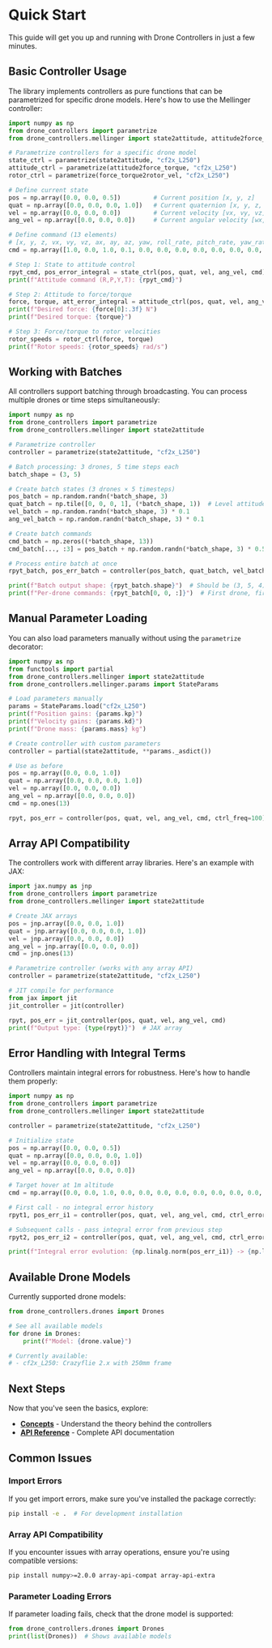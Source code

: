 # Quick Start

This guide will get you up and running with Drone Controllers in just a few minutes.

## Basic Controller Usage

The library implements controllers as pure functions that can be parametrized for specific drone models. Here's how to use the Mellinger controller:

```python
import numpy as np
from drone_controllers import parametrize
from drone_controllers.mellinger import state2attitude, attitude2force_torque, force_torque2rotor_vel

# Parametrize controllers for a specific drone model
state_ctrl = parametrize(state2attitude, "cf2x_L250")
attitude_ctrl = parametrize(attitude2force_torque, "cf2x_L250") 
rotor_ctrl = parametrize(force_torque2rotor_vel, "cf2x_L250")

# Define current state
pos = np.array([0.0, 0.0, 0.5])         # Current position [x, y, z]
quat = np.array([0.0, 0.0, 0.0, 1.0])   # Current quaternion [x, y, z, w]  
vel = np.array([0.0, 0.0, 0.0])         # Current velocity [vx, vy, vz]
ang_vel = np.array([0.0, 0.0, 0.0])     # Current angular velocity [wx, wy, wz]

# Define command (13 elements)
# [x, y, z, vx, vy, vz, ax, ay, az, yaw, roll_rate, pitch_rate, yaw_rate]
cmd = np.array([1.0, 0.0, 1.0, 0.1, 0.0, 0.0, 0.0, 0.0, 0.0, 0.0, 0.0, 0.0, 0.0])

# Step 1: State to attitude control
rpyt_cmd, pos_error_integral = state_ctrl(pos, quat, vel, ang_vel, cmd)
print(f"Attitude command (R,P,Y,T): {rpyt_cmd}")

# Step 2: Attitude to force/torque
force, torque, att_error_integral = attitude_ctrl(pos, quat, vel, ang_vel, rpyt_cmd)
print(f"Desired force: {force[0]:.3f} N")
print(f"Desired torque: {torque}")

# Step 3: Force/torque to rotor velocities
rotor_speeds = rotor_ctrl(force, torque)
print(f"Rotor speeds: {rotor_speeds} rad/s")
```

## Working with Batches

All controllers support batching through broadcasting. You can process multiple drones or time steps simultaneously:

```python
import numpy as np
from drone_controllers import parametrize
from drone_controllers.mellinger import state2attitude

# Parametrize controller
controller = parametrize(state2attitude, "cf2x_L250")

# Batch processing: 3 drones, 5 time steps each
batch_shape = (3, 5)

# Create batch states (3 drones × 5 timesteps)
pos_batch = np.random.randn(*batch_shape, 3)
quat_batch = np.tile([0, 0, 0, 1], (*batch_shape, 1))  # Level attitude
vel_batch = np.random.randn(*batch_shape, 3) * 0.1
ang_vel_batch = np.random.randn(*batch_shape, 3) * 0.1

# Create batch commands
cmd_batch = np.zeros((*batch_shape, 13))
cmd_batch[..., :3] = pos_batch + np.random.randn(*batch_shape, 3) * 0.5  # Target positions

# Process entire batch at once
rpyt_batch, pos_err_batch = controller(pos_batch, quat_batch, vel_batch, ang_vel_batch, cmd_batch)

print(f"Batch output shape: {rpyt_batch.shape}")  # Should be (3, 5, 4)
print(f"Per-drone commands: {rpyt_batch[0, 0, :]}")  # First drone, first timestep
```

## Manual Parameter Loading

You can also load parameters manually without using the `parametrize` decorator:

```python
import numpy as np
from functools import partial
from drone_controllers.mellinger import state2attitude
from drone_controllers.mellinger.params import StateParams

# Load parameters manually
params = StateParams.load("cf2x_L250")
print(f"Position gains: {params.kp}")
print(f"Velocity gains: {params.kd}")
print(f"Drone mass: {params.mass} kg")

# Create controller with custom parameters
controller = partial(state2attitude, **params._asdict())

# Use as before
pos = np.array([0.0, 0.0, 1.0])
quat = np.array([0.0, 0.0, 0.0, 1.0])
vel = np.array([0.0, 0.0, 0.0])
ang_vel = np.array([0.0, 0.0, 0.0])
cmd = np.ones(13)

rpyt, pos_err = controller(pos, quat, vel, ang_vel, cmd, ctrl_freq=100)
```

## Array API Compatibility

The controllers work with different array libraries. Here's an example with JAX:

```python
import jax.numpy as jnp
from drone_controllers import parametrize
from drone_controllers.mellinger import state2attitude

# Create JAX arrays
pos = jnp.array([0.0, 0.0, 1.0])
quat = jnp.array([0.0, 0.0, 0.0, 1.0])
vel = jnp.array([0.0, 0.0, 0.0])
ang_vel = jnp.array([0.0, 0.0, 0.0])
cmd = jnp.ones(13)

# Parametrize controller (works with any array API)
controller = parametrize(state2attitude, "cf2x_L250")

# JIT compile for performance
from jax import jit
jit_controller = jit(controller)

rpyt, pos_err = jit_controller(pos, quat, vel, ang_vel, cmd)
print(f"Output type: {type(rpyt)}")  # JAX array
```

## Error Handling with Integral Terms

Controllers maintain integral errors for robustness. Here's how to handle them properly:

```python
import numpy as np
from drone_controllers import parametrize
from drone_controllers.mellinger import state2attitude

controller = parametrize(state2attitude, "cf2x_L250")

# Initialize state
pos = np.array([0.0, 0.0, 0.5])
quat = np.array([0.0, 0.0, 0.0, 1.0])
vel = np.array([0.0, 0.0, 0.0])
ang_vel = np.array([0.0, 0.0, 0.0])

# Target hover at 1m altitude
cmd = np.array([0.0, 0.0, 1.0, 0.0, 0.0, 0.0, 0.0, 0.0, 0.0, 0.0, 0.0, 0.0, 0.0])

# First call - no integral error history
rpyt1, pos_err_i1 = controller(pos, quat, vel, ang_vel, cmd, ctrl_errors=None)

# Subsequent calls - pass integral error from previous step
rpyt2, pos_err_i2 = controller(pos, quat, vel, ang_vel, cmd, ctrl_errors=(pos_err_i1,))

print(f"Integral error evolution: {np.linalg.norm(pos_err_i1)} -> {np.linalg.norm(pos_err_i2)}")
```

## Available Drone Models

Currently supported drone models:

```python
from drone_controllers.drones import Drones

# See all available models
for drone in Drones:
    print(f"Model: {drone.value}")

# Currently available:
# - cf2x_L250: Crazyflie 2.x with 250mm frame
```

## Next Steps

Now that you've seen the basics, explore:

- **[Concepts](../concepts/overview.md)** - Understand the theory behind the controllers
- **[API Reference](../api/core.md)** - Complete API documentation

## Common Issues

### Import Errors

If you get import errors, make sure you've installed the package correctly:

```bash
pip install -e .  # For development installation
```

### Array API Compatibility

If you encounter issues with array operations, ensure you're using compatible versions:

```bash
pip install numpy>=2.0.0 array-api-compat array-api-extra
```

### Parameter Loading Errors

If parameter loading fails, check that the drone model is supported:

```python
from drone_controllers.drones import Drones
print(list(Drones))  # Shows available models
```
